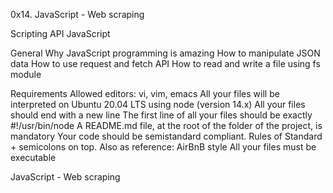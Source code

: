 0x14. JavaScript - Web scraping

Scripting
API
JavaScript

General
Why JavaScript programming is amazing
How to manipulate JSON data
How to use request and fetch API
How to read and write a file using fs module

Requirements
Allowed editors: vi, vim, emacs
All your files will be interpreted on Ubuntu 20.04 LTS using node (version 14.x)
All your files should end with a new line
The first line of all your files should be exactly #!/usr/bin/node
A README.md file, at the root of the folder of the project, is mandatory
Your code should be semistandard compliant. Rules of Standard + semicolons on top. Also as reference: AirBnB style
All your files must be executable

JavaScript - Web scraping
